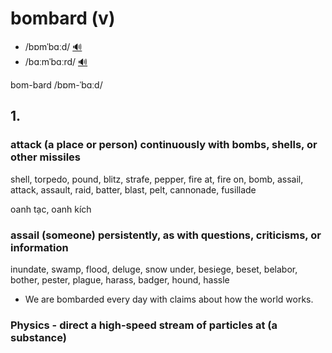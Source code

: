# bombard (v)

- /bɒmˈbɑːd/ [🔊](https://www.oxfordlearnersdictionaries.com/media/english/uk_pron/b/bom/bomba/bombard__gb_5.mp3)
- /bɑːmˈbɑːrd/ [🔊](https://www.oxfordlearnersdictionaries.com/media/english/us_pron/b/bom/bomba/bombard__us_1.mp3)

bom-bard /bɒm-ˈbɑːd/

## 1.

### attack (a place or person) continuously with bombs, shells, or other missiles

shell, torpedo, pound, blitz, strafe, pepper, fire at, fire on, bomb, assail, attack, assault, raid, batter, blast, pelt, cannonade, fusillade

oanh tạc, oanh kích

### assail (someone) persistently, as with questions, criticisms, or information

inundate, swamp, flood, deluge, snow under, besiege, beset, belabor, bother, pester, plague, harass, badger, hound, hassle

- We are bombarded every day with claims about how the world works.

### Physics - direct a high-speed stream of particles at (a substance)